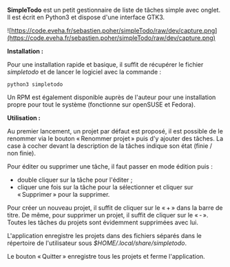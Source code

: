 **SimpleTodo** est un petit gestionnaire de liste de tâches simple avec onglet.
Il est écrit en Python3 et dispose d'une interface GTK3.

![https://code.eveha.fr/sebastien.poher/simpleTodo/raw/dev/capture.png](https://code.eveha.fr/sebastien.poher/simpleTodo/raw/dev/capture.png)

**Installation :**

Pour une installation rapide et basique, il suffit de récupérer le fichier *simpletodo* et de lancer le logiciel avec la commande :

`python3 simpletodo`

Un RPM est également disponible auprès de l'auteur pour une installation propre pour tout le système (fonctionne sur openSUSE et Fedora).

**Utilisation :**

Au premier lancement, un projet par défaut est proposé, il est possible de le renommer via le bouton « Renommer projet » puis d'y ajouter des tâches.
La case à cocher devant la description de la tâches indique son état (finie / non finie).

Pour éditer ou supprimer une tâche, il faut passer en mode édition puis :
- double cliquer sur la tâche pour l'éditer ;
- cliquer une fois sur la tâche pour la sélectionner et cliquer sur « Supprimer » pour la supprimer.

Pour créer un nouveau projet, il suffit de cliquer sur le « + » dans la barre de titre.
De même, pour supprimer un projet, il suffit de cliquer sur le « - ». Toutes les tâches du projets sont évidemment supprimées avec lui.

L'application enregistre les projets dans des fichiers séparés dans le répertoire de l'utilisateur sous *$HOME/.local/share/simpletodo*.

Le bouton « Quitter » enregistre tous les projets et ferme l'application.